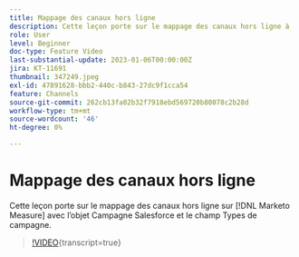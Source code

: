 ```yaml
---
title: Mappage des canaux hors ligne
description: Cette leçon porte sur le mappage des canaux hors ligne à  [!DNL Marketo Measure] avec l’objet Campagne Salesforce et le champ Types de campagne.
role: User
level: Beginner
doc-type: Feature Video
last-substantial-update: 2023-01-06T00:00:00Z
jira: KT-11691
thumbnail: 347249.jpeg
exl-id: 47891628-bbb2-440c-b843-27dc9f1cca54
feature: Channels
source-git-commit: 262cb13fa02b32f7918ebd569720b80078c2b28d
workflow-type: tm+mt
source-wordcount: '46'
ht-degree: 0%

---
```


# Mappage des canaux hors ligne

Cette leçon porte sur le mappage des canaux hors ligne sur [!DNL Marketo Measure] avec l’objet Campagne Salesforce et le champ Types de campagne.

>[!VIDEO](https://video.tv.adobe.com/v/347249/?learn=on){transcript=true}
